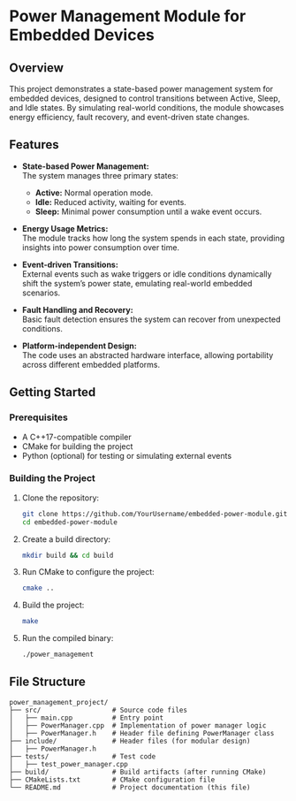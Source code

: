 # Power Management Module for Embedded Devices

## Overview

This project demonstrates a state-based power management system for embedded devices, designed to control transitions between Active, Sleep, and Idle states. By simulating real-world conditions, the module showcases energy efficiency, fault recovery, and event-driven state changes.

## Features

- **State-based Power Management:**  
  The system manages three primary states:  
  - **Active:** Normal operation mode.  
  - **Idle:** Reduced activity, waiting for events.  
  - **Sleep:** Minimal power consumption until a wake event occurs.
  
- **Energy Usage Metrics:**  
  The module tracks how long the system spends in each state, providing insights into power consumption over time.

- **Event-driven Transitions:**  
  External events such as wake triggers or idle conditions dynamically shift the system’s power state, emulating real-world embedded scenarios.

- **Fault Handling and Recovery:**  
  Basic fault detection ensures the system can recover from unexpected conditions.

- **Platform-independent Design:**  
  The code uses an abstracted hardware interface, allowing portability across different embedded platforms.

## Getting Started

### Prerequisites

- A C++17-compatible compiler
- CMake for building the project
- Python (optional) for testing or simulating external events

### Building the Project

1. Clone the repository:
   ```bash
   git clone https://github.com/YourUsername/embedded-power-module.git
   cd embedded-power-module
   ```

2. Create a build directory:
   ```bash
   mkdir build && cd build
   ```

3. Run CMake to configure the project:
   ```bash
   cmake ..
   ```

4. Build the project:
   ```bash
   make
   ```

5. Run the compiled binary:
   ```bash
   ./power_management
   ```

## File Structure

```
power_management_project/
├── src/                  # Source code files
│   ├── main.cpp          # Entry point
│   ├── PowerManager.cpp  # Implementation of power manager logic
│   ├── PowerManager.h    # Header file defining PowerManager class
├── include/              # Header files (for modular design)
│   ├── PowerManager.h
├── tests/                # Test code
│   ├── test_power_manager.cpp
├── build/                # Build artifacts (after running CMake)
├── CMakeLists.txt        # CMake configuration file
└── README.md             # Project documentation (this file)
```
